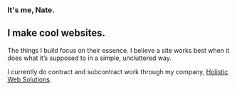 ### It's me, Nate.
## I make cool websites.

The things I build focus on their essence. I believe a site works best when it does what it’s supposed to in a simple, uncluttered way.

I currently do contract and subcontract work through my company, [Holistic Web Solutions](https://holisticwebsolutions.com).

<!--
**its-nate/its-nate** is a ✨ _special_ ✨ repository because its `README.md` (this file) appears on your GitHub profile.

Here are some ideas to get you started:

- 🔭 I’m currently working on ...
- 🌱 I’m currently learning ...
- 👯 I’m looking to collaborate on ...
- 🤔 I’m looking for help with ...
- 💬 Ask me about ...
- 📫 How to reach me: ...
- 😄 Pronouns: ...
- ⚡ Fun fact: ...
-->
